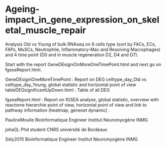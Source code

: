 # Ageing-impact_in_gene_expression_on_skeletal_muscle_repair

  Analysis Old vs Young of bulk RNAseq on 6 cells type (sort by FACs, ECs, FAPs, MuSCs, Neutrophile,  Inflammatory-Mac and Resolving Macrophages) and 4     time point (D0 and in muscle regeneration D2, D4 and D7).

  Start with the report GeneDEsigniOnMoreOneTimePoint.html and next go on fgseaReport.html.

  GeneDEsigniOneMoreTimePoint : Report on DEG celltype_day_Old vs celltype_day_Young, global statistic and horizontal point of view
  tableDEGsignificantUpDown.html : Table of all DEG 

  fgseaReport.html : Report on fGSEA analyse, global statistic, overview with reactome hierarchie point of view, horizontal point of view and link to pathway information (heatmap, geneset dynamic) .



  PaulineMoulle Bioinformatique Engineer Institut Neuromyogène INMG

  johaGL Phd student CNRS université de Bordeaux

  Sidy2015 Bioinformatique Engineer Institut Neuromyogène INMG


